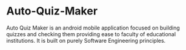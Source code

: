 # Auto-Quiz-Maker
Auto Quiz Maker is an android mobile application focused on building quizzes and checking them providing ease to faculty of educational institutions. It is built on purely Software Engineering principles. 
